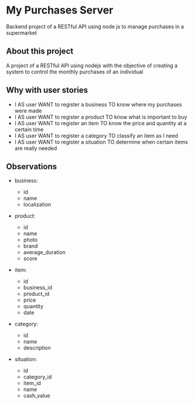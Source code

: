# My Purchases Server

Backend project of a RESTful API using node js to manage purchases in a supermarket

## About this project

A project of a RESTful API using nodejs with the objective of creating a system to control the monthly purchases of an individual

## Why with user stories

* I AS user WANT to register a business TO know where my purchases were made
* I AS user WANT to register a product TO know what is important to buy
* I AS user WANT to register an item TO know the price and quantity at a certain time
* I AS user WANT to register a category TO classify an item as I need
* I AS user WANT to register a situation TO determine when certain items are really needed

## Observations

* business:
  * id
  * name
  * localization

* product:
  * id
  * name
  * photo
  * brand
  * average_duration
  * score

* item:
  * id
  * business_id
  * product_id
  * price
  * quantity
  * date

* category:
  * id
  * name
  * description

* situation:
  * id
  * category_id
  * item_id
  * name
  * cash_value
